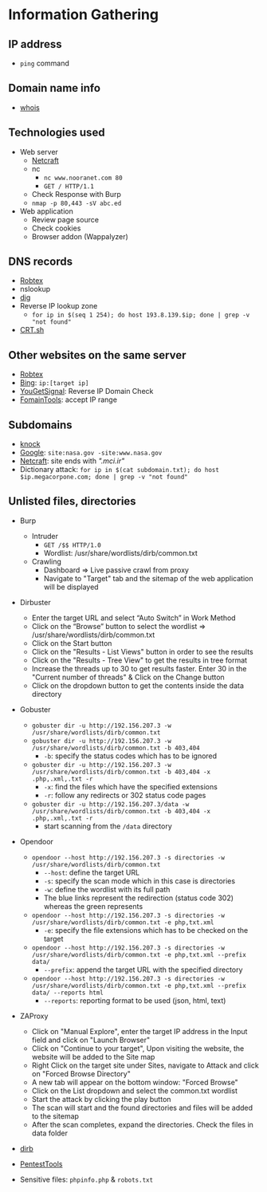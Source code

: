 # Information Gathering

## IP address
   - ```ping``` command

## Domain name info
   - [whois](https://whois.domaintools.com/)

## Technologies used
   - Web server
     - [Netcraft](https://sitereport.netcraft.com/?url=)
     - nc
       - ```nc www.nooranet.com 80```
       - ```GET / HTTP/1.1```
     - Check Response with Burp
     - ```nmap -p 80,443 -sV abc.ed```  
   - Web application
     - Review page source
     - Check cookies
     - Browser addon (Wappalyzer)  

## DNS records
   - [Robtex](https://www.robtex.com/)
   - nslookup
   - [dig](/Tools/dig.md)
   - Reverse IP lookup zone
     - ```for ip in $(seq 1 254); do host 193.8.139.$ip; done | grep -v "not found"``` 
   - [CRT.sh](https://crt.sh/)

## Other websites on the same server
   - [Robtex](https://www.robtex.com/)
   - [Bing](https://www.bing.com/): ```ip:[target ip]```
   - [YouGetSignal](https://www.yougetsignal.com/): Reverse IP Domain Check
   - [FomainTools](https://reverseip.domaintools.com/): accept IP range 

## Subdomains
   - [knock](https://github.com/guelfoweb/knock)
   - [Google](https://www.google.com/): ```site:nasa.gov -site:www.nasa.gov```
   - [Netcraft](https://searchdns.netcraft.com/): site ends with *".mci.ir"* 
   - Dictionary attack: ```for ip in $(cat subdomain.txt); do host $ip.megacorpone.com; done | grep -v "not found"```

## Unlisted files, directories
   - Burp
     - Intruder
       - ```GET /$$ HTTP/1.0``` 
       - Wordlist: /usr/share/wordlists/dirb/common.txt
     - Crawling
       - Dashboard => Live passive crawl from proxy
       - Navigate to "Target" tab and the sitemap of the web application will be displayed
   
   - Dirbuster
     - Enter the target URL and select “Auto Switch” in Work Method
     - Click on the “Browse” button to select the wordlist => /usr/share/wordlists/dirb/common.txt
     - Click on the Start button
     - Click on the "Results - List Views" button in order to see the results
     - Click on the "Results - Tree View" to get the results in tree format
     - Increase the threads up to 30 to get results faster. Enter 30 in the "Current number of threads" & Click on the Change button
     - Click on the dropdown button to get the contents inside the data directory
   
   - Gobuster
     - ```gobuster dir -u http://192.156.207.3 -w /usr/share/wordlists/dirb/common.txt```
     - ```gobuster dir -u http://192.156.207.3 -w /usr/share/wordlists/dirb/common.txt -b 403,404```
       - ```-b```: specify the status codes which has to be ignored
     - ```gobuster dir -u http://192.156.207.3 -w /usr/share/wordlists/dirb/common.txt -b 403,404 -x .php,.xml,.txt -r```
       - ```-x```: find the files which have the specified extensions
       - ```-r```: follow any redirects or 302 status code pages 
     - ```gobuster dir -u http://192.156.207.3/data -w /usr/share/wordlists/dirb/common.txt -b 403,404 -x .php,.xml,.txt -r``` 
       - start scanning from the ```/data``` directory
   
   - Opendoor
     - ```opendoor --host http://192.156.207.3 -s directories -w /usr/share/wordlists/dirb/common.txt```
       - ```--host```: define the target URL
       - ```-s```: specify the scan mode which in this case is directories 
       - ```-w```: define the wordlist with its full path 
       - The blue links represent the redirection (status code 302) whereas the green represents
     - ```opendoor --host http://192.156.207.3 -s directories -w /usr/share/wordlists/dirb/common.txt -e php,txt.xml```
       - ```-e```: specify the file extensions which has to be checked on the target
     - ```opendoor --host http://192.156.207.3 -s directories -w /usr/share/wordlists/dirb/common.txt -e php,txt.xml --prefix data/```
       - ```--prefix```: append the target URL with the specified directory
     - ```opendoor --host http://192.156.207.3 -s directories -w /usr/share/wordlists/dirb/common.txt -e php,txt.xml --prefix data/ --reports html```
       - ```--reports```: reporting format to be used (json, html, text)
   
   - ZAProxy
     - Click on "Manual Explore", enter the target IP address in the Input field and click on "Launch Browser"
     - Click on "Continue to your target", Upon visiting the website, the website will be added to the Site map
     - Right Click on the target site under Sites, navigate to Attack and click on "Forced Browse Directory"
     - A new tab will appear on the bottom window: "Forced Browse"
     - Click on the List dropdown and select the common.txt wordlist
     - Start the attack by clicking the play button
     - The scan will start and the found directories and files will be added to the sitemap
     - After the scan completes, expand the directories. Check the files in data folder
   - [dirb](/Tools/dirb.md)
   - [PentestTools](https://pentest-tools.com/) 
   - Sensitive files: ```phpinfo.php``` & ```robots.txt```
